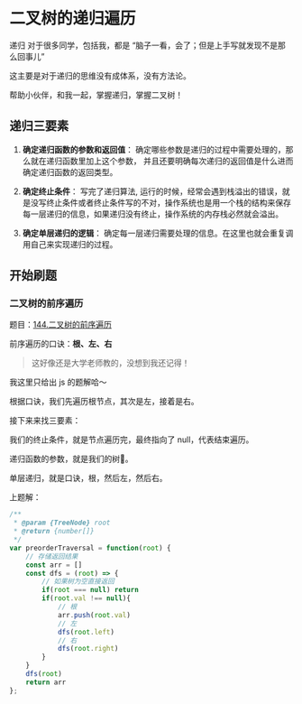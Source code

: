 # 二叉树的递归遍历

递归 对于很多同学，包括我，都是 “脑子一看，会了；但是上手写就发现不是那么回事儿”

这主要是对于递归的思维没有成体系，没有方法论。


帮助小伙伴，和我一起，掌握递归，掌握二叉树！

## 递归三要素

1. **确定递归函数的参数和返回值**： 确定哪些参数是递归的过程中需要处理的，那么就在递归函数里加上这个参数， 并且还要明确每次递归的返回值是什么进而确定递归函数的返回类型。
2. **确定终止条件**： 写完了递归算法, 运行的时候，经常会遇到栈溢出的错误，就是没写终止条件或者终止条件写的不对，操作系统也是用一个栈的结构来保存每一层递归的信息，如果递归没有终止，操作系统的内存栈必然就会溢出。

3. **确定单层递归的逻辑**： 确定每一层递归需要处理的信息。在这里也就会重复调用自己来实现递归的过程。

## 开始刷题
### 二叉树的前序遍历
题目：[144.二叉树的前序遍历](https://leetcode.cn/problems/binary-tree-preorder-traversal/description/)

前序遍历的口诀：**根、左、右**

> 这好像还是大学老师教的，没想到我还记得！

我这里只给出 js 的题解哈～

根据口诀，我们先遍历根节点，其次是左，接着是右。

接下来来找三要素：

我们的终止条件，就是节点遍历完，最终指向了 null，代表结束遍历。

递归函数的参数，就是我们的树🌲。

单层递归，就是口诀，根，然后左，然后右。

上题解：

```js
/**
 * @param {TreeNode} root
 * @return {number[]}
 */
var preorderTraversal = function(root) {
    // 存储返回结果
    const arr = []
    const dfs = (root) => {
        // 如果树为空直接返回
        if(root === null) return
        if(root.val !== null){
            // 根
            arr.push(root.val)
            // 左
            dfs(root.left)
            // 右
            dfs(root.right)
        }
    }
    dfs(root)
    return arr
};
```